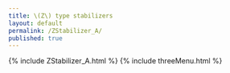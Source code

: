 ```yaml
---
title: \(Z\) type stabilizers
layout: default
permalink: /ZStabilizer_A/
published: true
---
```


{% include ZStabilizer_A.html %}
{% include threeMenu.html %}
